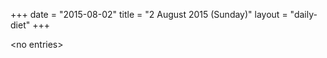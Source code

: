 +++
date = "2015-08-02"
title = "2 August 2015 (Sunday)"
layout = "daily-diet"
+++

<p>&lt;no entries&gt;</p>